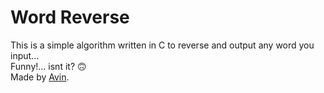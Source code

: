 # Word Reverse
This is a simple algorithm written in C to reverse and output any word you input... 
<br> Funny!... isnt it? :upside_down_face:
<br> Made by [Avin](https://github.com/avinIndrasoma).
